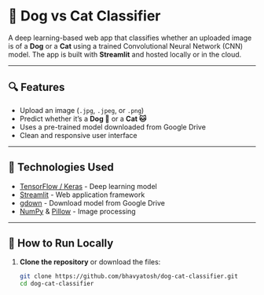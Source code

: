 # 🐾 Dog vs Cat Classifier

A deep learning-based web app that classifies whether an uploaded image is of a **Dog** or a **Cat** using a trained Convolutional Neural Network (CNN) model. The app is built with **Streamlit** and hosted locally or in the cloud.

---

## 🔍 Features

- Upload an image (`.jpg`, `.jpeg`, or `.png`)
- Predict whether it’s a **Dog 🐶** or a **Cat 🐱**
- Uses a pre-trained model downloaded from Google Drive
- Clean and responsive user interface

---

## 🧠 Technologies Used

- [TensorFlow / Keras](https://www.tensorflow.org/) - Deep learning model
- [Streamlit](https://streamlit.io/) - Web application framework
- [gdown](https://pypi.org/project/gdown/) - Download model from Google Drive
- [NumPy](https://numpy.org/) & [Pillow](https://pillow.readthedocs.io/) - Image processing

---

## 🚀 How to Run Locally

1. **Clone the repository** or download the files:

   ```bash
   git clone https://github.com/bhavyatosh/dog-cat-classifier.git
   cd dog-cat-classifier
